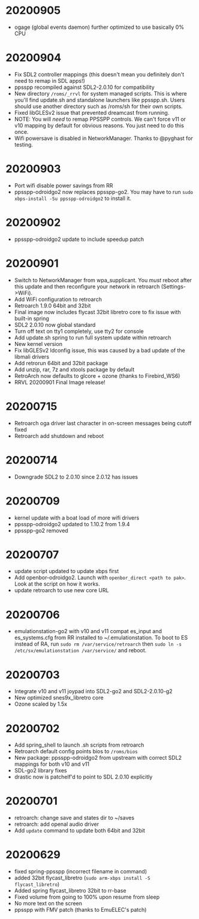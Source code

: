# 20200905

- ogage (global events daemon) further optimized to use basically 0% CPU

# 20200904

- Fix SDL2 controller mappings (this doesn't mean you definitely don't need to
  remap in SDL apps!)
- ppsspp recompiled against SDL2-2.0.10 for compatibility
- New directory `/roms/_rrvl` for system managed scripts. This is where you'll
  find update.sh and standalone launchers like ppsspp.sh. Users should use
  another directory such as /roms/sh for their own scripts.
- Fixed libGLESv2 issue that prevented dreamcast from running.
- NOTE: You will *need* to remap PPSSPP controls. We can't force v11 or v10
  mapping by default for obvious reasons. You just need to do this once.
- Wifi powersave is disabled in NetworkManager. Thanks to @pyghast for testing.

# 20200903

- Port wifi disable power savings from RR
- ppsspp-odroidgo2 now replaces ppsspp-go2. You may have to run
  `sudo xbps-install -Su ppsspp-odroidgo2` to install it.

# 20200902

- ppsspp-odroidgo2 update to include speedup patch

# 20200901

- Switch to NetworkManager from wpa\_supplicant. You *must* reboot after this update
  and then reconfigure your network in retroarch (Settings-\>WiFi).
- Add WiFi configuration to retroarch
- Retroarch 1.9.0 64bit and 32bit
- Final image now includes flycast 32bit libretro core to fix issue with built-in spring
- SDL2 2.0.10 now global standard
- Turn off text on tty1 completely, use tty2 for console
- Add update.sh spring to run full system update within retroarch
- New kernel version
- Fix libGLESv2 ldconfig issue, this was caused by a bad update of the libmali drivers
- Add retrorun 64bit and 32bit package
- Add unzip, rar, 7z and xtools package by default
- RetroArch now defaults to glcore + ozone (thanks to Firebird\_WS6)
- RRVL 20200901 Final Image release!

# 20200715

- Retroarch oga driver last character in on-screen messages being cutoff fixed
- Retroarch add shutdown and reboot

# 20200714

- Downgrade SDL2 to 2.0.10 since 2.0.12 has issues

# 20200709

- kernel update with a boat load of more wifi drivers
- ppsspp-odroidgo2 updated to 1.10.2 from 1.9.4
- ppsspp-go2 removed

# 20200707

- update script updated to update xbps first
- Add openbor-odroidgo2. Launch with `openbor_direct <path to pak>`. Look at the script on how it works.
- update retroarch to use new core URL

# 20200706

- emulationstation-go2 with v10 and v11 compat es_input and es_systems.cfg from RR installed
  to ~/.emulationstation. To boot to ES instead of RA, run `sudo rm /var/service/retroarch`
  then `sudo ln -s /etc/sv/emulationstation /var/service/` and reboot.

# 20200703

- Integrate v10 and v11 joypad into SDL2-go2 and SDL2-2.0.10-g2
- New optimized snes9x_libretro core
- Ozone scaled by 1.5x

# 20200702

- Add spring_shell to launch .sh scripts from retroarch
- Retroarch default config points bios to `/roms/bios`
- New package: ppsspp-odroidgo2 from upstream with correct SDL2 mappings for both v10 and v11
- SDL-go2 library fixes
- drastic now is patchelf'd to point to SDL 2.0.10 explicitly

# 20200701

- retroarch: change save and states dir to ~/saves
- retroarch: add openal audio driver
- Add `update` command to update both 64bit and 32bit

# 20200629

- fixed spring-ppsspp (incorrect filename in command)
- added 32bit flycast_libretro (`sudo arm-xbps install -S flycast_libretro`)
- Added spring flycast_libretro 32bit to rr-base
- Fixed volume from going to 100% upon resume from sleep
- No more text on the screen
- ppsspp with FMV patch (thanks to EmuELEC's patch)


<!-- vim: set tw=80: -->
